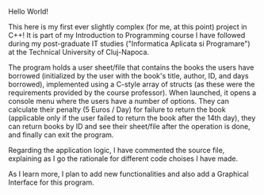 Hello World!

This here is my first ever slightly complex (for me, at this point) project in C++!
It is part of my Introduction to Programming course I have followed during my post-graduate IT studies ("Informatica Aplicata si Programare") at the Technical University of Cluj-Napoca.

The program holds a user sheet/file that contains the books the users have borrowed (initialized by the user with the book's title, author, ID, and days borrowed), implemented using a C-style array of structs (as these were the requirements provided by the course professor). When launched, it opens a console menu where the users have a number of options.
They can calculate their penalty (5 Euros / Day) for failure to return the book (applicable only if the user failed to return the book after the 14th day), they can return books by ID and see their
sheet/file after the operation is done, and finally can exit the program.

Regarding the application logic, I have commented the source file, explaining as I go the rationale for different code choises I have made.

As I learn more, I plan to add new functionalities and also add a Graphical Interface for this program.
